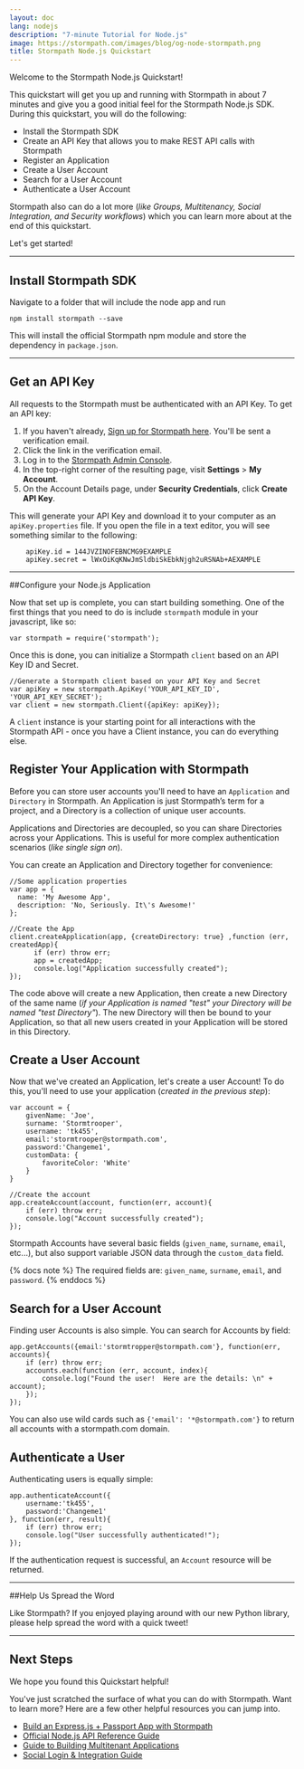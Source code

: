 ```yaml
---
layout: doc
lang: nodejs
description: "7-minute Tutorial for Node.js"
image: https://stormpath.com/images/blog/og-node-stormpath.png
title: Stormpath Node.js Quickstart
---
```


Welcome to the Stormpath Node.js Quickstart!

This quickstart will get you up and running with Stormpath in about 7 minutes and give you a good initial feel for the Stormpath Node.js SDK.  During this quickstart, you will do the following:

 * Install the Stormpath SDK
 * Create an API Key that allows you to make REST API calls with Stormpath
 * Register an Application 
 * Create a User Account
 * Search for a User Account
 * Authenticate a User Account
 
Stormpath also can do a lot more (*like Groups, Multitenancy, Social
Integration, and Security workflows*) which you can learn more about at the end
of this quickstart.

Let's get started!

***

## Install Stormpath SDK

Navigate to a folder that will include the node app and run

    npm install stormpath --save

This will install the official Stormpath npm module and store the dependency in `package.json`.

***

## Get an API Key

All requests to the Stormpath must be authenticated with an API Key. To get an API key:

1. If you haven't already, [Sign up for Stormpath here](https://api.stormpath.com/register).  You'll be sent a verification email.
1. Click the link in the verification email. 
1. Log in to the [Stormpath Admin Console](https://api.stormpath.com).
1. In the top-right corner of the resulting page, visit **Settings** > **My Account**.
1. On the Account Details page, under **Security Credentials**, click **Create API Key**.

 This will generate your API Key and download it to your computer as an `apiKey.properties` file. If you open the file in a text editor, you will see something similar to the following:

        apiKey.id = 144JVZINOFEBNCMG9EXAMPLE
        apiKey.secret = lWxOiKqKNwJmSldbiSkEbkNjgh2uRSNAb+AEXAMPLE

***

##Configure your Node.js Application

Now that set up is complete, you can start building something.  One of the first things that you need to do is include `stormpath` module in your javascript, like so:

    var stormpath = require('stormpath');

Once this is done, you can initialize a Stormpath `client` based on an API Key ID and Secret.  

    //Generate a Stormpath client based on your API Key and Secret
    var apiKey = new stormpath.ApiKey('YOUR_API_KEY_ID', 'YOUR_API_KEY_SECRET');
    var client = new stormpath.Client({apiKey: apiKey});

A `client` instance is your starting point for all interactions with the Stormpath API - once you have a Client instance, you can do everything else. 

## Register Your Application with Stormpath

Before you can store user accounts you'll need to have an `Application` and
`Directory` in Stormpath.  An Application is just Stormpath’s term for a
project, and a Directory is a collection of unique user accounts.

Applications and Directories are decoupled, so you can share Directories
across your Applications.  This is useful for more complex authentication
scenarios (*like single sign on*).

You can create an Application and Directory together for convenience:

    //Some application properties
    var app = {
      name: 'My Awesome App',
      description: 'No, Seriously. It\'s Awesome!'
    };

    //Create the App
    client.createApplication(app, {createDirectory: true} ,function (err, createdApp){
          if (err) throw err;
          app = createdApp;
		  console.log("Application successfully created");
    });

The code above will create a new Application, then create a new Directory of the
same name (*if your Application is named "test" your Directory will be named
"test Directory"*).  The new Directory will then be bound to your Application,
so that all new users created in your Application will be stored in this
Directory.

## Create a User Account
Now that we've created an Application, let's create a user Account!  To do
this, you'll need to use your application (*created in the previous step*):

    var account = {
        givenName: 'Joe',
        surname: 'Stormtrooper',
		username: 'tk455',
        email:'stormtrooper@stormpath.com',
        password:'Changeme1',
        customData: {
            favoriteColor: 'White'
        }
    }

    //Create the account
    app.createAccount(account, function(err, account){
        if (err) throw err;
		console.log("Account successfully created");
    });

Stormpath Accounts have several basic fields (`given_name`, `surname`, `email`,
etc...), but also support variable JSON data through the `custom_data` field.

{% docs note %}
The required fields are: `given_name`, `surname`, `email`, and `password`.
{% enddocs %}

## Search for a User Account

Finding user Accounts is also simple.  You can search for Accounts by field:

    app.getAccounts({email:'stormtropper@stormpath.com'}, function(err, accounts){
        if (err) throw err;
        accounts.each(function (err, account, index){
            console.log("Found the user!  Here are the details: \n" + account);
        });
    });

You can also use wild cards such as `{'email': '*@stormpath.com'}` to return
all accounts with a stormpath.com domain.

## Authenticate a User 
Authenticating users is equally simple:

    app.authenticateAccount({
        username:'tk455',
        password:'Changeme1'
    }, function(err, result){
        if (err) throw err;
        console.log("User successfully authenticated!");
    });

If the authentication request is successful, an `Account` resource will be
returned.

***
##Help Us Spread the Word

Like Stormpath?  If you enjoyed playing around with our new Python library,
please help spread the word with a quick tweet!

<!-- AddThis Button BEGIN -->
<div class="addthis_toolbox addthis_default_style addthis_32x32_style" addthis:title="Checkout @goStormpath, it let's you setup complete user management in your Node.js app in minutes."
addthis:url="https://stormpath.com">
  <a class="addthis_button_twitter"></a>
  <a class="addthis_button_preferred_2"></a>
  <a class="addthis_button_preferred_3"></a>
  <a class="addthis_button_preferred_4"></a>
  <a class="addthis_button_compact"></a>
</div>
<script type="text/javascript">var addthis_config = {"data_track_addressbar":true};</script>
<script type="text/javascript" src="//s7.addthis.com/js/300/addthis_widget.js#pubid=ra-4f5ed709512978e9"></script>
<!-- AddThis Button END -->
<p>
	
***

## Next Steps
We hope you found this Quickstart helpful!

You've just scratched the surface of what you can do with Stormpath.  Want to
learn more?  Here are a few other helpful resources you can jump into.

* [Build an Express.js + Passport App with Stormpath](https://stormpath.com/blog/build-app-nodejs-express-passport-stormpath/)
* [Official Node.js API Reference Guide](http://docs.stormpath.com/nodejs/api/home)
* [Guide to Building Multitenant Applications](http://docs.stormpath.com/guides/multi-tenant/)
* [Social Login & Integration Guide](http://docs.stormpath.com/guides/social-integrations/)

